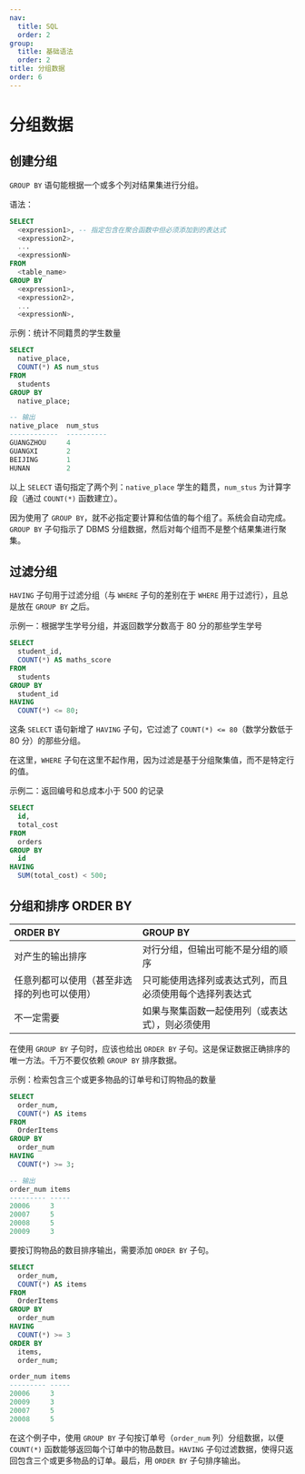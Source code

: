 ```yaml
---
nav:
  title: SQL
  order: 2
group:
  title: 基础语法
  order: 2
title: 分组数据
order: 6
---
```


# 分组数据

## 创建分组

`GROUP BY` 语句能根据一个或多个列对结果集进行分组。

语法：

```sql
SELECT
  <expression1>, -- 指定包含在聚合函数中但必须添加到的表达式
  <expression2>,
  ...
  <expressionN>
FROM
  <table_name>
GROUP BY
  <expression1>,
  <expression2>,
  ...
  <expressionN>,
```

示例：统计不同籍贯的学生数量

```sql
SELECT
  native_place,
  COUNT(*) AS num_stus
FROM
  students
GROUP BY
  native_place;

-- 输出
native_place  num_stus
------------  ----------
GUANGZHOU     4
GUANGXI       2
BEIJING       1
HUNAN         2
```

以上 `SELECT` 语句指定了两个列：`native_place` 学生的籍贯，`num_stus` 为计算字段（通过 `COUNT(*)` 函数建立）。

因为使用了 `GROUP BY`，就不必指定要计算和估值的每个组了。系统会自动完成。`GROUP BY` 子句指示了 DBMS 分组数据，然后对每个组而不是整个结果集进行聚集。

## 过滤分组

`HAVING` 子句用于过滤分组（与 `WHERE` 子句的差别在于 `WHERE` 用于过滤行），且总是放在 `GROUP BY` 之后。

示例一：根据学生学号分组，并返回数学分数高于 80 分的那些学生学号

```sql
SELECT
  student_id,
  COUNT(*) AS maths_score
FROM
  students
GROUP BY
  student_id
HAVING
  COUNT(*) <= 80;
```

这条 `SELECT` 语句新增了 `HAVING` 子句，它过滤了 `COUNT(*) <= 80`（数学分数低于 80 分）的那些分组。

在这里，`WHERE` 子句在这里不起作用，因为过滤是基于分组聚集值，而不是特定行的值。

示例二：返回编号和总成本小于 500 的记录

```sql
SELECT
  id,
  total_cost
FROM
  orders
GROUP BY
  id
HAVING
  SUM(total_cost) < 500;
```

## 分组和排序 ORDER BY

| ORDER BY                                     | GROUP BY                                                 |
| :------------------------------------------- | :------------------------------------------------------- |
| 对产生的输出排序                             | 对行分组，但输出可能不是分组的顺序                       |
| 任意列都可以使用（甚至非选择的列也可以使用） | 只可能使用选择列或表达式列，而且必须使用每个选择列表达式 |
| 不一定需要                                   | 如果与聚集函数一起使用列（或表达式），则必须使用         |

在使用 `GROUP BY` 子句时，应该也给出 `ORDER BY` 子句。这是保证数据正确排序的唯一方法。千万不要仅依赖 `GROUP BY` 排序数据。

示例：检索包含三个或更多物品的订单号和订购物品的数量

```sql
SELECT
  order_num,
  COUNT(*) AS items
FROM
  OrderItems
GROUP BY
  order_num
HAVING
  COUNT(*) >= 3;

-- 输出
order_num items
--------- -----
20006     3
20007     5
20008     5
20009     3
```

要按订购物品的数目排序输出，需要添加 `ORDER BY` 子句。

```sql
SELECT
  order_num,
  COUNT(*) AS items
FROM
  OrderItems
GROUP BY
  order_num
HAVING
  COUNT(*) >= 3
ORDER BY
  items,
  order_num;

order_num items
--------- -----
20006     3
20009     3
20007     5
20008     5
```

在这个例子中，使用 `GROUP BY` 子句按订单号（`order_num` 列）分组数据，以便 `COUNT(*)` 函数能够返回每个订单中的物品数目。`HAVING` 子句过滤数据，使得只返回包含三个或更多物品的订单。最后，用 `ORDER BY` 子句排序输出。

